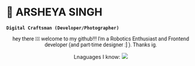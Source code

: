 # 📸 ARSHEYA SINGH

**`Digital Craftsman (Developer/Photographer)`**

<p align="center" style="font-family: Roboto">
  hey there 👋🏼 welcome to my github!!! I'm a Robotics Enthusiast and Frontend developer (and part-time designer :] ). Thanks ig.
</p>

<p align="center">
  Lnaguages I know:
  <a href="https://skillicons.dev">
    <img src="https://skillicons.dev/icons?i=html,css,js,ts,tailwind,sass,react,vite,nextjs,npm,yarn,bun,c,cpp,blender,bootstrap,codepen,docker,express,figma,firebase,nodejs,git,github,java,python,latex,obsidian" />
  </a>
</p>
